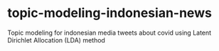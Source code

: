 # topic-modeling-indonesian-news
Topic modeling for indonesian media tweets about covid using Latent Dirichlet Allocation (LDA) method
